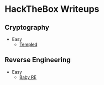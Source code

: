 # HackTheBox Writeups
## Cryptography
* Easy
  * [Templed](cryptography/Templed.pdf)
## Reverse Engineering
* Easy
  * [Baby RE](reverse-engineering/Baby%20RE.pdf)
